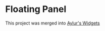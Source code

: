 # Floating Panel

This project was merged into [Aylur's Widgets](https://github.com/Aylur/gnome-extensions)
